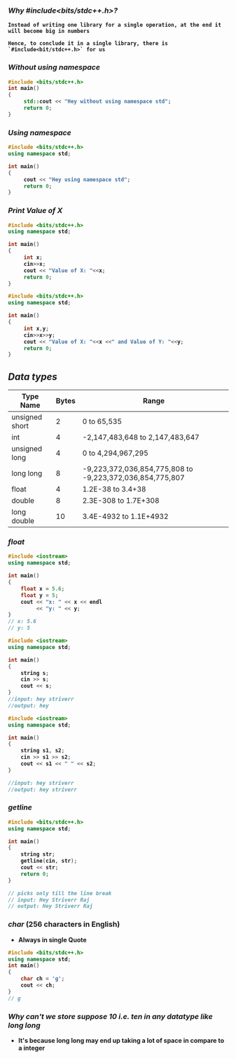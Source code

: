 <b>


### _Why #include<bits/stdc++.h>?_
```
Instead of writing one library for a single operation, at the end it will become big in numbers

Hence, to conclude it in a single library, there is `#include<bit/stdc++.h>` for us
```


### _Without using namespace_

```cpp
#include <bits/stdc++.h>
int main()
{
     std::cout << "Hey without using namespace std";
     return 0;
}
```

###  _Using namespace_

```cpp
#include <bits/stdc++.h>
using namespace std;

int main()
{
     cout << "Hey using namespace std";
     return 0;
}
```

### _Print Value of X_

```cpp
#include <bits/stdc++.h>
using namespace std;

int main()
{
     int x;
     cin>>x;
     cout << "Value of X: "<<x;
     return 0;
}
```
```cpp
#include <bits/stdc++.h>
using namespace std;

int main()
{
     int x,y;
     cin>>x>>y;
     cout << "Value of X: "<<x <<" and Value of Y: "<<y;
     return 0;
}
```

## _Data types_
| Type Name | Bytes | Range |
| --- | --- | --- |
| unsigned short | 2 | 0 to 65,535 |
| int | 4 | -2,147,483,648 to 2,147,483,647 |
| unsigned long | 4 | 0 to 4,294,967,295 |
| long long | 8 | -9,223,372,036,854,775,808 to -9,223,372,036,854,775,807 |
| float | 4 | 1.2E-38 to 3.4+38 |
| double | 8 | 2.3E-308 to 1.7E+308 |
| long double | 10 | 3.4E-4932 to 1.1E+4932 |

### _float_

```cpp
#include <iostream>
using namespace std;

int main()
{
    float x = 5.6;
    float y = 5;
    cout << "x: " << x << endl
         << "y: " << y;
}
// x: 5.6
// y: 5
```

```cpp
#include <iostream>
using namespace std;

int main()
{
    string s;
    cin >> s;
    cout << s;
}
//input: hey striverr
//output: hey
```

```cpp
#include <iostream>
using namespace std;

int main()
{
    string s1, s2;
    cin >> s1 >> s2;
    cout << s1 << " " << s2;
}

//input: hey striverr
//output: hey striverr
```
### _getline_

```cpp
#include <bits/stdc++.h>
using namespace std;

int main()
{
    string str;
    getline(cin, str);
    cout << str;
    return 0;
}

// picks only till the line break
// input: Hey Striverr Raj
// output: Hey Striverr Raj
```

### _char_ (256 characters in English)
- Always in single Quote

```cpp
#include <bits/stdc++.h>
using namespace std;
int main()
{
    char ch = 'g';
    cout << ch;
}
// g
```

### _Why can't we store suppose 10 i.e. ten in any datatype like long long_

- It's because long long may end up taking a lot of space in compare to a integer



</b>
